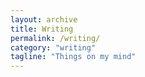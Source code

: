 ```yaml
---
layout: archive
title: Writing
permalink: /writing/
category: "writing"
tagline: "Things on my mind"
---
```

